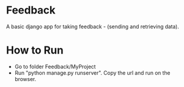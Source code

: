 # Feedback
A basic django app for taking feedback - (sending and retrieving data).

# How to Run
- Go to folder Feedback/MyProject
- Run "python manage.py runserver". Copy the url and run on the browser.
